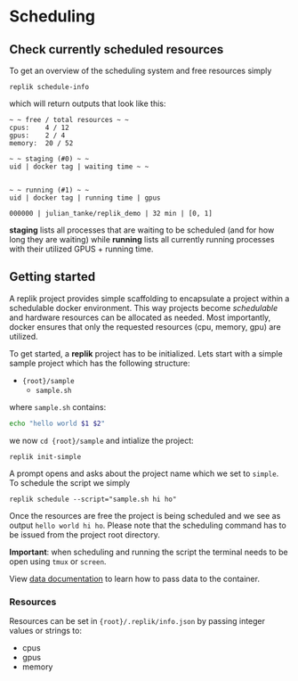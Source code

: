 # Scheduling

## Check currently scheduled resources
To get an overview of the scheduling system and free resources simply
```
replik schedule-info
```
which will return outputs that look like this:
```
~ ~ free / total resources ~ ~
cpus:    4 / 12
gpus:    2 / 4
memory:  20 / 52

~ ~ staging (#0) ~ ~
uid | docker tag | waiting time ~ ~


~ ~ running (#1) ~ ~
uid | docker tag | running time | gpus

000000 | julian_tanke/replik_demo | 32 min | [0, 1]
```
**staging** lists all processes that are waiting to be scheduled (and for how long they are waiting) while **running** lists all currently running processes with their utilized GPUS + running time.


## Getting started
A replik project provides simple scaffolding to encapsulate a project within a schedulable docker environment.
This way projects become *schedulable* and hardware resources can be allocated as needed.
Most importantly, docker ensures that only the requested resources (cpu, memory, gpu) are utilized.

To get started, a **replik** project has to be initialized.
Lets start with a simple sample project which has the following structure:

* ```{root}/sample```
  * ```sample.sh```

where ```sample.sh``` contains:
```bash
echo "hello world $1 $2"
```

we now ```cd {root}/sample``` and intialize the project:
```
replik init-simple
```
A prompt opens and asks about the project name which we set to ```simple```.
To schedule the script we simply
```
replik schedule --script="sample.sh hi ho"
```
Once the resources are free the project is being scheduled and we see as output ```hello world hi ho```.
Please note that the scheduling command has to be issued from the project root directory.

**Important**: when scheduling and running the script the terminal needs to be open using ```tmux``` or ```screen```.

View [data documentation](https://github.com/jutanke/replik/blob/0.5.0/docs/data.md) to learn how to pass data to the container.

### Resources
Resources can be set in ```{root}/.replik/info.json``` by passing integer values or strings to:
* cpus
* gpus
* memory
